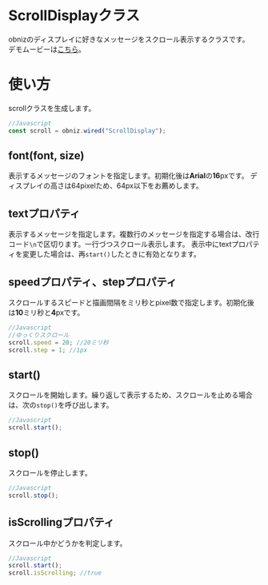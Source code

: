# ScrollDisplayクラス

obnizのディスプレイに好きなメッセージをスクロール表示するクラスです。  
デモムービーは[こちら](https://ssl.nak435.com/obniz/demo2.mov)。

# 使い方

scrollクラスを生成します。

```javascript
//Javascript
const scroll = obniz.wired("ScrollDisplay");
```

## font(font, size)

表示するメッセージのフォントを指定します。初期化後は**Arial**の**16**pxです。
ディスプレイの高さは64pixelため、64px以下をお薦めします。


## textプロパティ

表示するメッセージを指定します。複数行のメッセージを指定する場合は、改行コード`\n`で区切ります。一行づつスクロール表示します。
表示中にtextプロパティを変更した場合は、再`start()`したときに有効となります。


## speedプロパティ、stepプロパティ

スクロールするスピードと描画間隔をミリ秒とpixel数で指定します。初期化後は**10**ミリ秒と**4**pxです。

```javascript
//Javascript
//ゆっくりスクロール
scroll.speed = 20; //20ミリ秒
scroll.step = 1; //1px
```

## start()

スクロールを開始します。繰り返して表示するため、スクロールを止める場合は、次の`stop()`を呼び出します。

```javascript
//Javascript
scroll.start();
```

## stop()

スクロールを停止します。

```javascript
//Javascript
scroll.stop();
```

## isScrollingプロパティ

スクロール中かどうかを判定します。

```javascript
//Javascript
scroll.start();
scroll.isScrolling; //true
```
